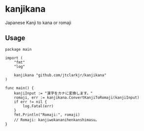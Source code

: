 # kanjikana

Japanese Kanji to kana or romaji

## Usage

```
package main

import (
	"fmt"
	"log"

	kanjikana "github.com/jtclarkjr/kanjikana"
)

func main() {
	kanjiInput := "漢字をカナに変換します。"
	romaji, err := kanjikana.ConvertKanjiToRomaji(kanjiInput)
	if err != nil {
		log.Fatal(err)
	}
	fmt.Println("Romaji:", romaji)
	// Romaji: kanjiwokananihenkanshimasu。
}
```

